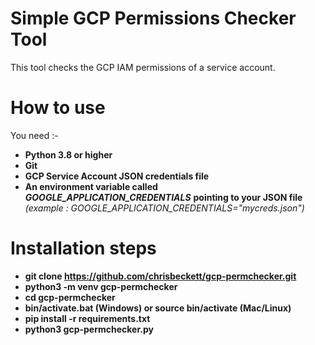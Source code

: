 # Simple GCP Permissions Checker Tool

This tool checks the GCP IAM permissions of a service account.

# How to use

You need :-

- **Python 3.8 or higher**
- **Git**
- **GCP Service Account JSON credentials file**
- **An environment variable called** ***GOOGLE_APPLICATION_CREDENTIALS*** **pointing to your JSON file** *(example : GOOGLE_APPLICATION_CREDENTIALS="mycreds.json")*

# Installation steps

- **git clone https://github.com/chrisbeckett/gcp-permchecker.git**
- **python3 -m venv gcp-permchecker**
- **cd gcp-permchecker**
- **bin/activate.bat (Windows) or source bin/activate (Mac/Linux)**
- **pip install -r requirements.txt**
- **python3 gcp-permchecker.py**
